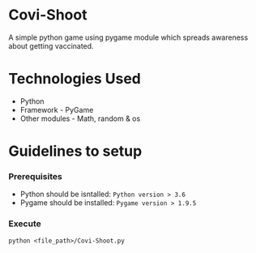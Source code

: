 # Covi-Shoot

A simple python game using pygame module which spreads awareness about getting vaccinated.

# Technologies Used

- Python
- Framework - PyGame
- Other modules - Math, random & os

# Guidelines to setup

### Prerequisites

- Python should be isntalled: ```Python version > 3.6```
- Pygame should be installed: ```Pygame version > 1.9.5```

### Execute

```python <file_path>/Covi-Shoot.py```
